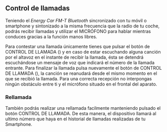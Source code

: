 ## Control de llamadas

Teniendo el *Energy Car FM-T Bluetooth* sincronizado con tu móvil o smartphone y sintonizado a la misma frecuencia que la radio de tu coche, podrás recibir llamadas y utilizar el MICRÓFONO para hablar mientras conduces gracias a la función manos libres. 

Para contestar una llamada únicamente tienes que pulsar el botón de CONTROL DE LLAMADA () y en caso de estar escuchando alguna canción por el altavoz en el instante de recibir la llamada, ésta se detendrá escuchándose un mensaje de voz que indicará el número de la llamada entrante. Para finalizar la llamada pulsa nuevamente el botón de CONTROL DE LLAMADA (), la canción se reanudará desde el mismo momento en el que se recibió la llamada. 
Para una correcta recepción no interpongas ningún obstáculo entre ti y el micrófono situado en el frontal del aparato.


### Rellamada

También podrás realizar una rellamada facilmente manteniendo pulsado el botón CONTROL DE LLAMADA. De esta manera, el dispositivo llamará al ultimo número que haya en el historial de llamadas realizadas de tu Smartphone.
